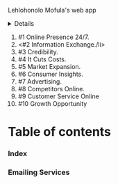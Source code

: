 Lehlohonolo Mofula's web app

<details>This Is a PWA site for Lehlohonolo Mofula, this site main purpose is for:</details>
<ol>
<li>#1 Online Presence 24/7.</li>
<li><#2 Information Exchange./li>
<li>#3 Credibility.</li>
<li>#4 It Cuts Costs.</li>
<li>#5 Market Expansion.</li>
<li>#6 Consumer Insights.</li>
<li>#7 Advertising.</li>
<li>#8 Competitors Online.</li>
<li>#9 Customer Service Online</li>
<li>#10 Growth Opportunity</li>
</ol>

<h1> Table of contents</h1>
<h3> Index </h3>


<h3> Emailing Services</h3>








